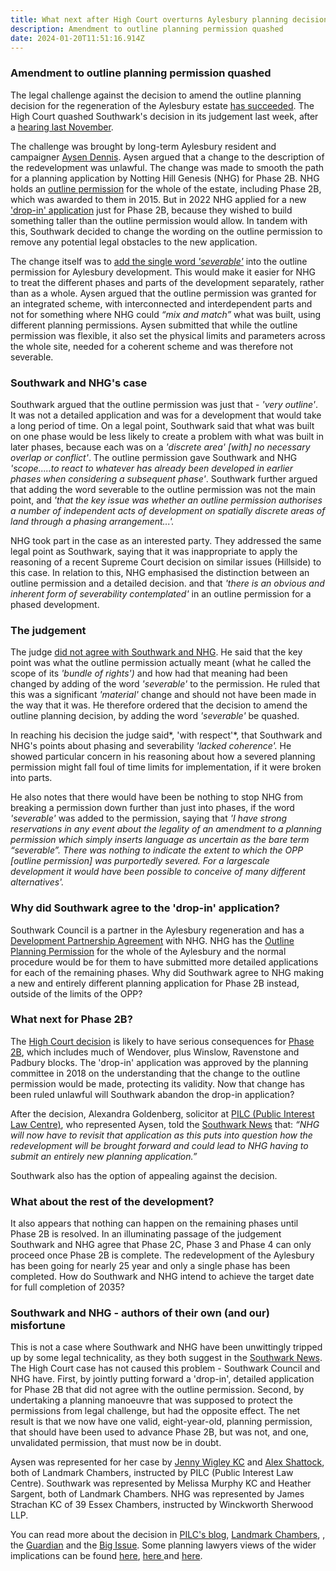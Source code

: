```yaml
---
title: What next after High Court overturns Aylesbury planning decision?
description: Amendment to outline planning permission quashed
date: 2024-01-20T11:51:16.914Z
---
```

### Amendment to outline planning permission quashed

The legal challenge against the decision to amend the outline planning decision for the regeneration of the Aylesbury estate [has succeeded](https://caselaw.nationalarchives.gov.uk/ewhc/admin/2024/57).  The High Court quashed Southwark's decision in its judgement last week, after a [hearing last November](https://www.35percent.org/posts/aylesbury-estate-legal-challenge-goes-to-the-high-court/).

The challenge was brought by long-term Aylesbury resident and campaigner [Aysen Dennis](https://twitter.com/AysenDennis).  Aysen argued that a change to the description of the redevelopment was unlawful.  The change was made to smooth the path for a planning application by Notting Hill Genesis (NHG) for Phase 2B.  NHG holds an [outline permission](https://moderngov.southwark.gov.uk/ieListDocuments.aspx?CId=119&MId=4808&Ver=4) for the whole of the estate, including Phase 2B, which was awarded to them in 2015.  But in 2022 NHG applied for a new ['drop-in' application](https://moderngov.southwark.gov.uk/ieListDocuments.aspx?CId=119&MId=7308&Ver=4) just for Phase 2B, because they wished to build something taller than the outline permission would allow.  In tandem with this, Southwark decided to change the wording on the outline permission to remove any potential legal obstacles to the new application.

The change itself was to [add the single word *'severable'*](https://planning.southwark.gov.uk/online-applications/applicationDetails.do?keyVal=ROBJTAKBKX400&activeTab=summary) into the outline permission for Aylesbury development.  This would make it easier for NHG to treat the different phases and parts of the development separately, rather than as a whole.  Aysen argued that the outline permission was granted for an integrated scheme, with interconnected and interdependent parts and not for something where NHG could *“mix and match”* what was built, using different planning permissions.  Aysen submitted that while the outline permission was flexible, it also set the physical limits and parameters across the whole site, needed for a coherent scheme and was therefore not severable.

### Southwark and NHG's case

Southwark argued that the outline permission was just that - *'very outline'*.  It was not a detailed application and was for a development that would take a long period of time. On a legal point, Southwark said that what was built on one phase would be less likely to create a problem with what was built in later phases, because each was on a *'discrete area' \[with] no necessary overlap or conflict'*.  The outline permission gave Southwark and NHG *'scope.....to react to whatever has already been developed in earlier phases when considering a subsequent phase'*.  Southwark further argued that adding the word severable to the outline permission was not the main point, and *'that the key issue was whether an outline permission authorises a number of independent acts of development on spatially discrete areas of land through a phasing arrangement...'.*

NHG took part in the case as an interested party.  They addressed the same legal point as Southwark, saying that it was inappropriate to apply the reasoning of a recent Supreme Court decision on similar issues (Hillside) to this case.  In relation to this, NHG emphasised the distinction between an outline permission and a detailed decision.  and that *'there is an obvious and inherent form of severability contemplated'* in an outline permission for a phased development. 

### The judgement

The judge [did not agree with Southwark and NHG](https://caselaw.nationalarchives.gov.uk/ewhc/admin/2024/57).  He said that the key point was what the outline permission actually meant (what he called the scope of its *'bundle of rights')* and how had that meaning had been changed by adding of the word *'severable'* to the permission.  He ruled that this was a significant *'material'* change and should not have been made in the way that it was.  He therefore ordered that the decision to amend the outline planning decision, by adding the word *'severable'* be quashed.

In reaching his decision the judge said*, 'with respect'*, that Southwark and NHG's points about phasing and severability *'lacked coherence'.*  He showed particular concern in his reasoning about how a severed planning permission might fall foul of time limits for implementation, if it were broken into parts.  

He also notes that there would have been be nothing to stop NHG from breaking a permission down further than just into phases, if the word *'severable'* was added to the permission, saying that  *'I have strong
reservations in any event about the legality of an amendment to a planning permission which simply inserts language as uncertain as the bare term “severable”. There was nothing to indicate the extent to which the OPP \[outline permission] was purportedly severed. For a largescale development it would have been possible to conceive of many different alternatives'.*

### Why did Southwark agree to the 'drop-in' application?

Southwark Council is a partner in the Aylesbury regeneration and has a [Development Partnership Agreement](https://crappistmartin.github.io/images/LBS_NHHT_DPAgreement.pdf) with NHG.  NHG has the [Outline Planning Permission](https://moderngov.southwark.gov.uk/ieListDocuments.aspx?CId=119&MId=4808&Ver=4) for the whole of the Aylesbury and the normal procedure would be for them to have submitted more detailed applications for each of the remaining phases.  Why did Southwark agree to NHG making a new and entirely different planning application for Phase 2B instead, outside of the limits of the OPP?  

### What next for Phase 2B?

The [High Court decision](https://caselaw.nationalarchives.gov.uk/ewhc/admin/2024/57) is likely to have serious consequences for [Phase 2B](https://moderngov.southwark.gov.uk/documents/s111184/SITE%20PLAN%20-%2022AP2226%20Aylesbury%20Estate.pdf),  which includes much of Wendover, plus Winslow, Ravenstone and Padbury blocks.  The 'drop-in' application was approved by the planning committee in 2018 on the understanding that the change to the outline permission would be made, protecting its validity. Now that change has been ruled unlawful will Southwark abandon the drop-in application? 

After the decision, Alexandra Goldenberg, solicitor at [PILC (Public Interest Law Centre)](https://www.pilc.org.uk/), who represented Aysen, told the [Southwark News](https://southwarknews.co.uk/area/walworth/aylesbury-estate-resident-triumphs-in-high-court-battle-that-could-hinder-developers-plans-for-the-walworth-estate/) that: *“NHG will now have to revisit that application as this puts into question how the redevelopment will be brought forward and could lead to NHG having to submit an entirely new planning application.”* 

 Southwark also has the option of appealing against the decision.

### What about the rest of the development?

It also appears that nothing can happen on the remaining phases until Phase 2B is resolved.  In an illuminating passage of the judgement Southwark and NHG agree that Phase 2C, Phase 3 and Phase 4 can only proceed once Phase 2B is complete.  The redevelopment of the Aylesbury has been going for nearly 25 year and only a single phase has been completed.  How do Southwark and NHG intend to achieve the target date for full completion of 2035?

### Southwark and NHG - authors of their own (and our) misfortune

This is not a case where Southwark and NHG have been unwittingly tripped up by some legal technicality, as they both suggest in the [Southwark News](https://southwarknews.co.uk/area/walworth/aylesbury-estate-resident-triumphs-in-high-court-battle-that-could-hinder-developers-plans-for-the-walworth-estate/).  The High Court case has not caused this problem - Southwark Council and NHG have.  First, by jointly putting forward a 'drop-in', detailed application for Phase 2B that did not agree with the outline permission. Second, by undertaking a planning manoeuvre that was supposed to protect the permissions from legal challenge, but had the opposite effect.  The net result is that we now have one valid, eight-year-old, planning permission, that should have been used to advance Phase 2B, but was not, and one, unvalidated permission, that must now be in doubt.

Aysen was represented for her case by [Jenny Wigley KC](https://www.landmarkchambers.co.uk/barristers/jenny-wigley-kc) and [Alex Shattock](https://www.landmarkchambers.co.uk/barristers/alex-shattock), both of Landmark Chambers, instructed by PILC (Public Interest Law Centre).  Southwark was represented by Melissa Murphy KC and  Heather Sargent, both of Landmark Chambers.  NHG was represented by James Strachan KC of 39 Essex Chambers, instructed by Winckworth Sherwood LLP.

You can read more about the decision in [PILC's blog](https://www.pilc.org.uk/news/victory-in-the-high-court-aylesbury-estate/), [Landmark Chambers](https://www.landmarkchambers.co.uk/news-and-cases/planning-court-hands-down-judgment-in-important-case-for-drop-in-planning-permissions), , the [Guardian](https://www.theguardian.com/society/2023/nov/26/aylesbury-estate-resident-aysen-dennis-continues-regeneration-fight-southwark-council) and the [Big Issue](https://www.bigissue.com/news/housing/aylesbury-estate-lonon-aysen-dennis-high-court-case-verdict/).  Some planning lawyers views of the wider implications can be found [here](https://www.dacbeachcroft.com/en/gb/articles/2024/january/hillside-and-the-limitations-of-s96a/), [here ](https://www.localgovernmentlawyer.co.uk/planning/401-planning-news/56165-non-material-amendment-that-allowed-drop-in-phases-in-aylesbury-estate-regeneration-was-ultra-vires-high-court-rules) and [here](https://www.lexology.com/library/detail.aspx?g=9db6dbb7-f420-4cf9-8a8c-340956100cfd).